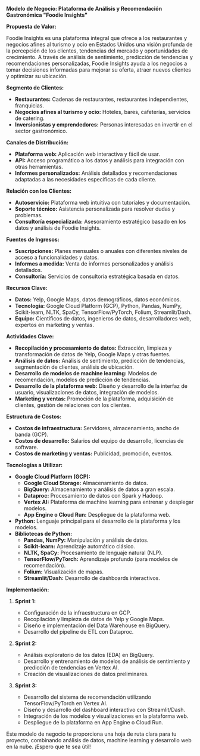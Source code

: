 **Modelo de Negocio: Plataforma de Análisis y Recomendación Gastronómica "Foodie Insights"**

**Propuesta de Valor:**

Foodie Insights es una plataforma integral que ofrece a los restaurantes y negocios afines al turismo y ocio en Estados Unidos una visión profunda de la percepción de los clientes, tendencias del mercado y oportunidades de crecimiento. A través de análisis de sentimiento, predicción de tendencias y recomendaciones personalizadas, Foodie Insights ayuda a los negocios a tomar decisiones informadas para mejorar su oferta, atraer nuevos clientes y optimizar su ubicación.

**Segmento de Clientes:**

* **Restaurantes:** Cadenas de restaurantes, restaurantes independientes, franquicias.
* **Negocios afines al turismo y ocio:** Hoteles, bares, cafeterías, servicios de catering.
* **Inversionistas y emprendedores:** Personas interesadas en invertir en el sector gastronómico.

**Canales de Distribución:**

* **Plataforma web:** Aplicación web interactiva y fácil de usar.
* **API:** Acceso programático a los datos y análisis para integración con otras herramientas.
* **Informes personalizados:** Análisis detallados y recomendaciones adaptadas a las necesidades específicas de cada cliente.

**Relación con los Clientes:**

* **Autoservicio:** Plataforma web intuitiva con tutoriales y documentación.
* **Soporte técnico:** Asistencia personalizada para resolver dudas y problemas.
* **Consultoría especializada:** Asesoramiento estratégico basado en los datos y análisis de Foodie Insights.

**Fuentes de Ingresos:**

* **Suscripciones:** Planes mensuales o anuales con diferentes niveles de acceso a funcionalidades y datos.
* **Informes a medida:** Venta de informes personalizados y análisis detallados.
* **Consultoría:** Servicios de consultoría estratégica basada en datos.

**Recursos Clave:**

* **Datos:** Yelp, Google Maps, datos demográficos, datos económicos.
* **Tecnología:** Google Cloud Platform (GCP), Python, Pandas, NumPy, Scikit-learn, NLTK, SpaCy, TensorFlow/PyTorch, Folium, Streamlit/Dash.
* **Equipo:** Científicos de datos, ingenieros de datos, desarrolladores web, expertos en marketing y ventas.

**Actividades Clave:**

* **Recopilación y procesamiento de datos:** Extracción, limpieza y transformación de datos de Yelp, Google Maps y otras fuentes.
* **Análisis de datos:** Análisis de sentimiento, predicción de tendencias, segmentación de clientes, análisis de ubicación.
* **Desarrollo de modelos de machine learning:** Modelos de recomendación, modelos de predicción de tendencias.
* **Desarrollo de la plataforma web:** Diseño y desarrollo de la interfaz de usuario, visualizaciones de datos, integración de modelos.
* **Marketing y ventas:** Promoción de la plataforma, adquisición de clientes, gestión de relaciones con los clientes.

**Estructura de Costos:**

* **Costos de infraestructura:** Servidores, almacenamiento, ancho de banda (GCP).
* **Costos de desarrollo:** Salarios del equipo de desarrollo, licencias de software.
* **Costos de marketing y ventas:** Publicidad, promoción, eventos.

**Tecnologías a Utilizar:**

* **Google Cloud Platform (GCP):**
    * **Google Cloud Storage:** Almacenamiento de datos.
    * **BigQuery:** Almacenamiento y análisis de datos a gran escala.
    * **Dataproc:** Procesamiento de datos con Spark y Hadoop.
    * **Vertex AI:** Plataforma de machine learning para entrenar y desplegar modelos.
    * **App Engine o Cloud Run:** Despliegue de la plataforma web.
* **Python:** Lenguaje principal para el desarrollo de la plataforma y los modelos.
* **Bibliotecas de Python:**
    * **Pandas, NumPy:** Manipulación y análisis de datos.
    * **Scikit-learn:** Aprendizaje automático clásico.
    * **NLTK, SpaCy:** Procesamiento de lenguaje natural (NLP).
    * **TensorFlow/PyTorch:** Aprendizaje profundo (para modelos de recomendación).
    * **Folium:** Visualización de mapas.
    * **Streamlit/Dash:** Desarrollo de dashboards interactivos.

**Implementación:**

1. **Sprint 1:**
   * Configuración de la infraestructura en GCP.
   * Recopilación y limpieza de datos de Yelp y Google Maps.
   * Diseño e implementación del Data Warehouse en BigQuery.
   * Desarrollo del pipeline de ETL con Dataproc.

2. **Sprint 2:**
   * Análisis exploratorio de los datos (EDA) en BigQuery.
   * Desarrollo y entrenamiento de modelos de análisis de sentimiento y predicción de tendencias en Vertex AI.
   * Creación de visualizaciones de datos preliminares.

3. **Sprint 3:**
   * Desarrollo del sistema de recomendación utilizando TensorFlow/PyTorch en Vertex AI.
   * Diseño y desarrollo del dashboard interactivo con Streamlit/Dash.
   * Integración de los modelos y visualizaciones en la plataforma web.
   * Despliegue de la plataforma en App Engine o Cloud Run.

Este modelo de negocio te proporciona una hoja de ruta clara para tu proyecto, combinando análisis de datos, machine learning y desarrollo web en la nube. ¡Espero que te sea útil!
